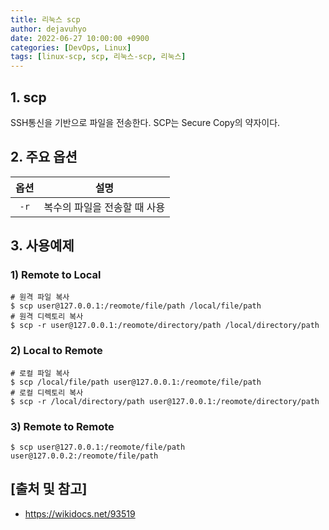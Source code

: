 ```yaml
---
title: 리눅스 scp
author: dejavuhyo
date: 2022-06-27 10:00:00 +0900
categories: [DevOps, Linux]
tags: [linux-scp, scp, 리눅스-scp, 리눅스]
---
```


## 1. scp
SSH통신을 기반으로 파일을 전송한다. SCP는 Secure Copy의 약자이다.

## 2. 주요 옵션

| 옵션 | 설명 |
|:-----:|:-----:|
| `-r` | 복수의 파일을 전송할 때 사용 |

## 3. 사용예제

### 1) Remote to Local

```shell
# 원격 파일 복사
$ scp user@127.0.0.1:/reomote/file/path /local/file/path
# 원격 디렉토리 복사
$ scp -r user@127.0.0.1:/reomote/directory/path /local/directory/path
```

### 2) Local to Remote

```shell
# 로컬 파일 복사
$ scp /local/file/path user@127.0.0.1:/reomote/file/path
# 로컬 디렉토리 복사
$ scp -r /local/directory/path user@127.0.0.1:/reomote/directory/path
```

### 3) Remote to Remote

```shell
$ scp user@127.0.0.1:/reomote/file/path user@127.0.0.2:/reomote/file/path
```

## [출처 및 참고]
* <https://wikidocs.net/93519>

